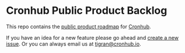 # Cronhub Public Product Backlog

This repo contains the [public product roadmap](https://github.com/cronhub-app/backlog/projects/1) for [Cronhub](https://cronhub.io).

If you have an idea for a new feature please go ahead and [create a new issue](https://github.com/cronhub-app/backlog/issues/new). Or you can always email us at [tigran@cronhub.io](mailto:tigran@cronhub.io).

